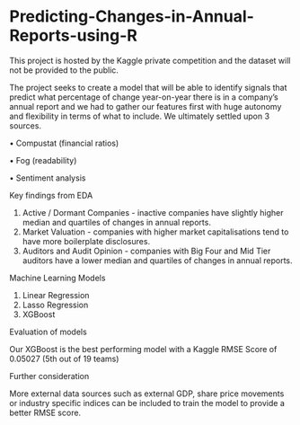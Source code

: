 # Predicting-Changes-in-Annual-Reports-using-R

This project is hosted by the Kaggle private competition and the dataset will not be provided to the public.

The project seeks to create a model that will be able to identify signals that predict what percentage of change year-on-year there is in a company’s annual report and we had to gather our features first with huge autonomy and flexibility in terms of what to include. We ultimately settled upon 3 sources.

•	Compustat (financial ratios)

•	Fog (readability)

•	Sentiment analysis

Key findings from EDA
1)	Active / Dormant Companies - inactive companies have slightly higher median and quartiles of changes in annual reports.
2)	Market Valuation - companies with higher market capitalisations tend to have more boilerplate disclosures.
3)	Auditors and Audit Opinion - companies with Big Four and Mid Tier auditors have a lower median and quartiles of changes in annual reports.

Machine Learning Models
1) Linear Regression
2) Lasso Regression
3) XGBoost

Evaluation of models

Our XGBoost is the best performing model with a Kaggle RMSE Score of 0.05027 (5th out of 19 teams) 

Further consideration

More external data sources such as external GDP, share price movements or industry specific indices can be included to train the model to provide a better RMSE score.
